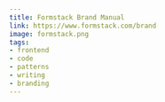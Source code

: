 ```yaml
---
title: Formstack Brand Manual
link: https://www.formstack.com/brand
image: formstack.png
tags:
- frontend
- code
- patterns
- writing
- branding
---
```

